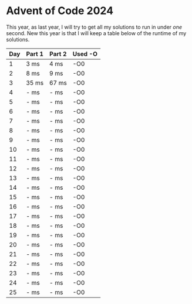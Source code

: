 # Advent of Code 2024

This year, as last year, I will try to get all my solutions to run in under *one* second. New this year is that I will keep a table below of the runtime of my solutions.

| Day | Part 1 | Part 2 | Used -O |
|------------------|-----------------|-----------------|-----------------|
| 1    | 3 ms    | 4 ms    | -O0 |
| 2    | 8 ms    | 9 ms    | -O0 |
| 3    | 35 ms    | 67 ms  | -O0 |
| 4    | - ms    | - ms    | -O0 |
| 5    | - ms    | - ms    | -O0 |
| 6    | - ms    | - ms    | -O0 |
| 7    | - ms    | - ms    | -O0 |
| 8    | - ms    | - ms    | -O0 |
| 9    | - ms    | - ms    | -O0 |
| 10    | - ms    | - ms    | -O0 |
| 11    | - ms    | - ms    | -O0 |
| 12    | - ms    | - ms    | -O0 |
| 13    | - ms    | - ms    | -O0 |
| 14    | - ms    | - ms    | -O0 |
| 15    | - ms    | - ms    | -O0 |
| 16    | - ms    | - ms    | -O0 |
| 17    | - ms    | - ms    | -O0 |
| 18    | - ms    | - ms    | -O0 |
| 19    | - ms    | - ms    | -O0 |
| 20    | - ms    | - ms    | -O0 |
| 21    | - ms    | - ms    | -O0 |
| 22    | - ms    | - ms    | -O0 |
| 23    | - ms    | - ms    | -O0 |
| 24    | - ms    | - ms    | -O0 |
| 25    | - ms    | - ms    | -O0 |
